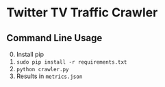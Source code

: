 Twitter TV Traffic Crawler
====================

## Command Line Usage

0. Install pip
0. `sudo pip install -r requirements.txt`
0. `python crawler.py`
0. Results in `metrics.json`
